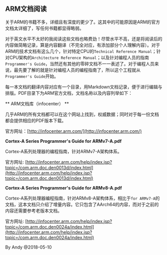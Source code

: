## ARM文档阅读

关于ARM的书籍不多，详细且有深度的更少了。这其中的可能原因是ARM的官方文档太详细了，写任何书籍都显得略弱。

对于英文水平不太好的我阅读这些文档也略费劲！尽管水平不高，还是将阅读后的内容做简略记录，算是内容翻译（不完全对应，有添加部分个人理解内容）。对于ARM的技术文档有这么几个，针对特定CPU的`Technical Reference Manual`；针对CPU架构的`Architecture Reference Manual`；以及针对编程人员的指南`Programmer's Guide`，当然还有其他的零碎文档不一一表述了。对于编程人员来说，最先要了解的就是针对编程人员的编程指南了，所以这个工程就从`Programmer's Guide`开始。

每一本文档的翻译内容对应有一个目录，用Markdown文档记录，便于进行编辑与排版。PDF目录下为ARM官方文档，文档名称以及内容列举如下：

** ARM文档库（infocenter） **

几乎ARM的所有文档都可以在这个网站上找到，权威数据；同时对于每一份文档都会提供相应的PDF版本下载。

官方网址：[http://infocenter.arm.com/](http://infocenter.arm.com/)

**Cortex-A Series Programmer's Guide for ARMv7-A.pdf**

Cortex-A系列处理器的编程指南，针对ARMv7-A架构体系。

官方网址: [http://infocenter.arm.com/help/index.jsp?topic=/com.arm.doc.den0013d/index.html](http://infocenter.arm.com/help/index.jsp?topic=/com.arm.doc.den0013d/index.html)

**Cortex-A Series Programmer's Guide for ARMv8-A.pdf**

Cortex-A系列处理器编程指南，针对ARMv8-A架构体系，相比于`for ARMv7-A`的文档，这本文档只介绍了增量内容。它只包含了AArch64的内容，而对于之前的内容还需要参考老版本文档。

官方网址: [http://infocenter.arm.com/help/index.jsp?topic=/com.arm.doc.den0024a/index.html](http://infocenter.arm.com/help/index.jsp?topic=/com.arm.doc.den0024a/index.html)

By Andy @2018-05-10